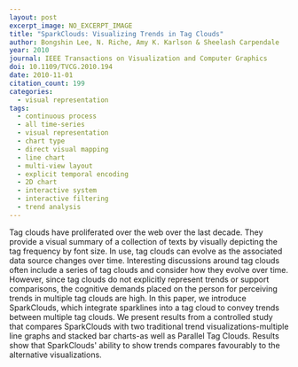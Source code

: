 ```yaml
---
layout: post
excerpt_image: NO_EXCERPT_IMAGE
title: "SparkClouds: Visualizing Trends in Tag Clouds"
author: Bongshin Lee, N. Riche, Amy K. Karlson & Sheelash Carpendale
year: 2010
journal: IEEE Transactions on Visualization and Computer Graphics
doi: 10.1109/TVCG.2010.194
date: 2010-11-01
citation_count: 199
categories:
  - visual representation
tags:
  - continuous process
  - all time-series
  - visual representation
  - chart type
  - direct visual mapping
  - line chart
  - multi-view layout
  - explicit temporal encoding
  - 2D chart
  - interactive system
  - interactive filtering
  - trend analysis
---
```

Tag clouds have proliferated over the web over the last decade. They provide a visual summary of a collection of texts by visually depicting the tag frequency by font size. In use, tag clouds can evolve as the associated data source changes over time. Interesting discussions around tag clouds often include a series of tag clouds and consider how they evolve over time. However, since tag clouds do not explicitly represent trends or support comparisons, the cognitive demands placed on the person for perceiving trends in multiple tag clouds are high. In this paper, we introduce SparkClouds, which integrate sparklines into a tag cloud to convey trends between multiple tag clouds. We present results from a controlled study that compares SparkClouds with two traditional trend visualizations-multiple line graphs and stacked bar charts-as well as Parallel Tag Clouds. Results show that SparkClouds' ability to show trends compares favourably to the alternative visualizations.

